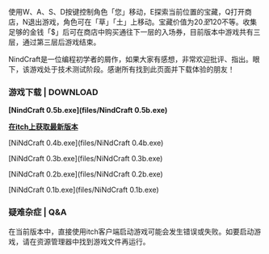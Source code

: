使用W、A、S、D按键控制角色「您」移动，E探索当前位置的宝藏，Q打开商店，N退出游戏，角色可在「草」「土」上移动。宝藏价值为20$至120$不等。收集足够的金钱「$」后可在商店中购买通往下一层的入场券，目前版本中游戏共有三层，通过第三层后游戏结束。

NindCraft是一位编程初学者的屑作，如果大家有感想，非常欢迎批评、指出。眼下，该游戏处于技术测试阶段。感谢所有找到此页面并下载体验的朋友！  

### 游戏下载 | DOWNLOAD

**[NindCraft 0.5b.exe](files/NindCraft 0.5b.exe)**

**[在itch上获取最新版本](https://xnye.itch.io/nc)**

[NiNdCraft 0.4b.exe](files/NiNdCraft 0.4b.exe)

[NiNdCraft 0.3b.exe](files/NiNdCraft 0.3b.exe)

[NiNdCraft 0.2b.exe](files/NiNdCraft 0.2b.exe)

[NiNdCraft 0.1b.exe](files/NiNdCraft 0.1b.exe)

### 疑难杂症 | Q&A

在当前版本中，直接使用itch客户端启动游戏可能会发生错误或失败。如要启动游戏，请在资源管理器中找到游戏文件再运行。

